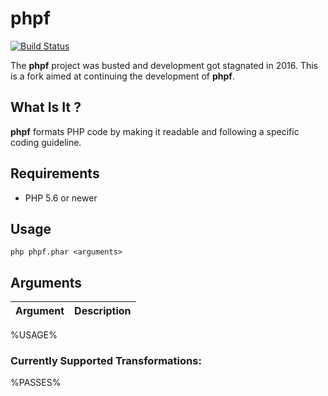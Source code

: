 # phpf

[![Build Status](https://travis-ci.org/subins2000/phpF.svg?branch=master)](https://travis-ci.org/subins2000/phpF)

The **phpf** project was busted and development got stagnated in 2016. This is a fork aimed at continuing the development of **phpf**.

## What Is It ?

**phpf** formats PHP code by making it readable and following a specific coding guideline.

## Requirements

* PHP 5.6 or newer

## Usage

```
php phpf.phar <arguments>
```

## Arguments

| Argument | Description |
| -------- | ----------- |
%USAGE%

### Currently Supported Transformations:

%PASSES%
